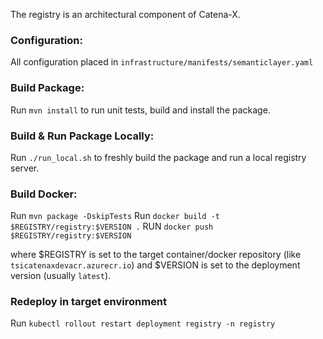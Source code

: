 <!---
Copyright (c) 2021 T-Systems International GmbH (Catena-X Consortium)

See the AUTHORS file(s) distributed with this work for additional
information regarding authorship.

See the LICENSE file(s) distributed with this work for
additional information regarding license terms.
-->

The registry is an architectural component of Catena-X. 

### Configuration:

All configuration placed in `infrastructure/manifests/semanticlayer.yaml`

### Build Package:

Run `mvn install` to run unit tests, build and install the package.

### Build & Run Package Locally:

Run `./run_local.sh` to freshly build the package and run a local registry server.

### Build Docker:

Run `mvn package -DskipTests`
Run `docker build -t $REGISTRY/registry:$VERSION .`
RUN `docker push $REGISTRY/registry:$VERSION`

where $REGISTRY is set to the target container/docker repository (like `tsicatenaxdevacr.azurecr.io`) and $VERSION is set to the 
deployment version (usually `latest`).

### Redeploy in target environment

Run `kubectl rollout restart deployment registry -n registry`